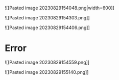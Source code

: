 ![[Pasted image 20230829154048.png|width=600]]

![[Pasted image 20230829154303.png]]

![[Pasted image 20230829154406.png]]

# Error

![[Pasted image 20230829154559.png]]

![[Pasted image 20230829155140.png]]